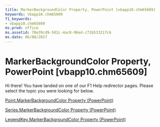 ```yaml
---
title: MarkerBackgroundColor Property, PowerPoint [vbapp10.chm65609]
keywords: vbapp10.chm65609
f1_keywords:
- vbapp10.chm65609
ms.prod: office
ms.assetid: 78e39cd9-582c-4ac0-96ed-c71b533217c6
ms.date: 06/08/2017
---
```



# MarkerBackgroundColor Property, PowerPoint [vbapp10.chm65609]

Hi there! You have landed on one of our F1 Help redirector pages. Please select the topic you were looking for below.

[Point.MarkerBackgroundColor Property (PowerPoint)](http://msdn.microsoft.com/library/afb56414-a2f4-944d-5b69-014ae5374719%28Office.15%29.aspx)

[Series.MarkerBackgroundColor Property (PowerPoint)](http://msdn.microsoft.com/library/6cd480e7-c291-7c11-1d3f-57099805d2c0%28Office.15%29.aspx)

[LegendKey.MarkerBackgroundColor Property (PowerPoint)](http://msdn.microsoft.com/library/46553e06-6468-1b6c-03ae-6930c0700565%28Office.15%29.aspx)

